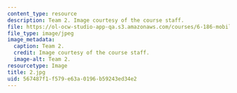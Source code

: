 ```yaml
---
content_type: resource
description: Team 2. Image courtesy of the course staff.
file: https://ol-ocw-studio-app-qa.s3.amazonaws.com/courses/6-186-mobile-autonomous-systems-laboratory-january-iap-2005/567487f1f579e63a0196b59243ed34e2_2.jpg
file_type: image/jpeg
image_metadata:
  caption: Team 2.
  credit: Image courtesy of the course staff.
  image-alt: Team 2.
resourcetype: Image
title: 2.jpg
uid: 567487f1-f579-e63a-0196-b59243ed34e2
---
```

